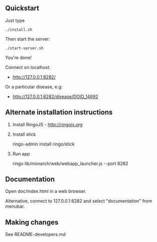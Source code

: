 ## Quickstart

Just type

    ./install.sh

Then start the server:

    ./start-server.sh

You're done!

Connect on localhost:

 * http://127.0.0.1:8282/

Or a particular disease, e.g:

 * http://127.0.0.1:8282/disease/DOID_14692

## Alternate installation instructions

1. Install RingoJS - http://ringojs.org

2. Install stick

    ringo-admin install ringo/stick

3. Run app

    ringo lib/monarch/web/webapp_launcher.js --port 8282

## Documentation

Open doc/index.html in a web browser.

Alternative, connect to 127.0.0.1:8282 and select "documentation" from menubar.

## Making changes

See README-developers.md

